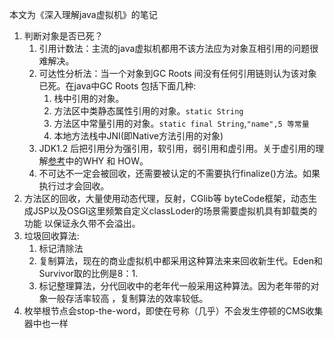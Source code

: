 本文为《深入理解java虚拟机》的笔记    
1. 判断对象是否已死？   
    1. 引用计数法：主流的java虚拟机都用不该方法应为对象互相引用的问题很难解决。  
    1. 可达性分析法：当一个对象到GC Roots 间没有任何引用链则认为该对象已死。在java中GC Roots 包括下面几种:    
        1. 栈中引用的对象。  
        1. 方法区中类静态属性引用的对象。`static String`   
        1. 方法区中常量引用的对象。`static final String`,`"name",5 等常量`   
        1. 本地方法栈中JNI(即Native方法引用的对象)   
    1. JDK1.2 后把引用分为强引用，软引用，弱引用和虚引用。关于虚引用的理解[参考](http://www.importnew.com/21206.html)中的WHY 和 HOW。   
    1. 不可达不一定会被回收，还需要被认定的不需要执行finalize()方法。如果执行过才会回收。   
 1. 方法区的回收，大量使用动态代理，反射，CGlib等 byteCode框架，动态生成JSP以及OSGI这里频繁自定义classLoder的场景需要虚拟机具有卸载类的功能
 以保证永久带不会溢出。  
 1. 垃圾回收算法:
    1. 标记清除法  
    1. 复制算法，现在的商业虚拟机中都采用这种算法来来回收新生代。Eden和Survivor取的比例是8：1.  
    1. 标记整理算法，分代回收中的老年代一般采用这种算法。因为老年带的对象一般存活率较高 ，复制算法的效率较低。   
 1. 枚举根节点会stop-the-word，即使在号称（几乎）不会发生停顿的CMS收集器中也一样
        
        
